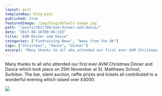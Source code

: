 ```yaml
---
layout: post
templateKey: blog-post
published: true
featuredImage: /img/blog/default-image.jpg
path: "/posts/2017/08/avm-dinner-and-dance/"
date: "2017-08-16T09:46:23Z"
title: "AVM Dinner and Dance"
categories: ["Fundraising News", "News from the UK"]
tags: ["Christmas", "dance", "dinner"]
excerpt: "Many thanks to all who attended our first ever AVM Christmas Dinner and Dance which took place on 2..."
---
```


Many thanks to all who attended our first ever AVM Christmas Dinner and Dance which took place on 25th November at St. Matthews School, Surbiton. The bar, silent auction, raffle prizes and tickets all contributed to a wonderful evening which raised over £4000.

[![](https://f000.backblazeb2.com/file/avm-wp-uploads/2017/08/Save-the-date_Page_1-232x300.jpg)](https://f000.backblazeb2.com/file/avm-wp-uploads/2017/08/Save-the-date_Page_1.jpg)
